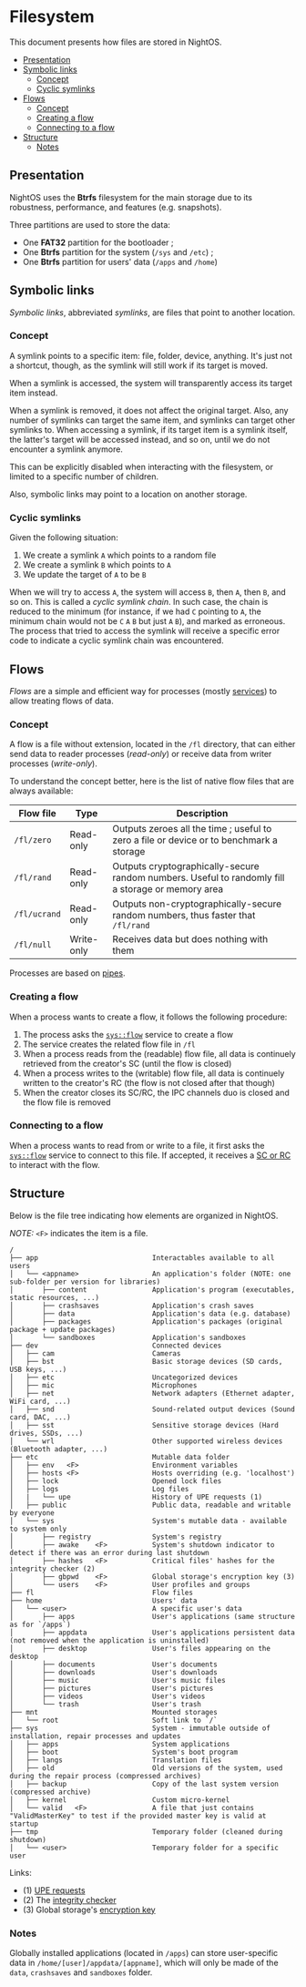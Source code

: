 # Filesystem

This document presents how files are stored in NightOS.

- [Presentation](#presentation)
- [Symbolic links](#symbolic-links)
  - [Concept](#concept)
  - [Cyclic symlinks](#cyclic-symlinks)
- [Flows](#flows)
  - [Concept](#concept-1)
  - [Creating a flow](#creating-a-flow)
  - [Connecting to a flow](#connecting-to-a-flow)
- [Structure](#structure)
  - [Notes](#notes)

## Presentation

NightOS uses the **Btrfs** filesystem for the main storage due to its robustness, performance, and features (e.g. snapshots).

Three partitions are used to store the data:

* One **FAT32** partition for the bootloader ;
* One **Btrfs** partition for the system (`/sys` and `/etc`) ;
* One **Btrfs** partition for users' data (`/apps` and `/home`)

## Symbolic links

_Symbolic links_, abbreviated _symlinks_, are files that point to another location.

### Concept

A symlink points to a specific item: file, folder, device, anything. It's just not a shortcut, though, as the symlink will still work if its target is moved.

When a symlink is accessed, the system will transparently access its target item instead.

When a symlink is removed, it does not affect the original target. Also, any number of symlinks can target the same item, and symlinks can target other symlinks to. When accessing a symlink, if its target item is a symlink itself, the latter's target will be accessed instead, and so on, until we do not encounter a symlink anymore.

This can be explicitly disabled when interacting with the filesystem, or limited to a specific number of children.

Also, symbolic links may point to a location on another storage.

### Cyclic symlinks

Given the following situation:

1. We create a symlink `A` which points to a random file
2. We create a symlink `B` which points to `A`
3. We update the target of `A` to be `B`

When we will try to access `A`, the system will access `B`, then `A`, then `B`, and so on. This is called a _cyclic symlink chain_. In such case, the chain is reduced to the minimum (for instance, if we had `C` pointing to `A`, the minimum chain would not be `C` `A` `B` but just `A` `B`), and marked as erroneous. The process that tried to access the symlink will receive a specific error code to indicate a cyclic symlink chain was encountered.

## Flows

_Flows_ are a simple and efficient way for processes (mostly [services](services.md)) to allow treating flows of data.

### Concept

A flow is a file without extension, located in the `/fl` directory, that can either send data to reader processes (_read-only_) or receive data from writer processes (_write-only_).

To understand the concept better, here is the list of native flow files that are always available:

| Flow file    | Type       | Description                                                                                       |
| ------------ | ---------- | ------------------------------------------------------------------------------------------------- |
| `/fl/zero`   | Read-only  | Outputs zeroes all the time ; useful to zero a file or device or to benchmark a storage           |
| `/fl/rand`   | Read-only  | Outputs cryptographically-secure random numbers. Useful to randomly fill a storage or memory area |
| `/fl/ucrand` | Read-only  | Outputs non-cryptographically-secure random numbers, thus faster that `/fl/rand`                  |
| `/fl/null`   | Write-only | Receives data but does nothing with them                                                          |

Processes are based on [pipes](ipc.md).

### Creating a flow

When a process wants to create a flow, it follows the following procedure:

1. The process asks the [`sys::flow`](../specs/services/flow.md) service to create a flow
2. The service creates the related flow file in `/fl`
3. When a process reads from the (readable) flow file, all data is continuely retrieved from the creator's SC (until the flow is closed)
4. When a process writes to the (writable) flow file, all data is continuely written to the creator's RC (the flow is not closed after that though)
5. When the creator closes its SC/RC, the IPC channels duo is closed and the flow file is removed

### Connecting to a flow

When a process wants to read from or write to a file, it first asks the [`sys::flow`](../specs/services/flow.md) service to connect to this file. If accepted, it receives a [SC or RC](../specs/ipc.md#pipes) to interact with the flow.

## Structure

Below is the file tree indicating how elements are organized in NightOS.

_NOTE:_ `<F>` indicates the item is a file.

```
/
├── app                            Interactables available to all users
│   └── <appname>                  An application's folder (NOTE: one sub-folder per version for libraries)
│       ├── content                Application's program (executables, static resources, ...)
│       ├── crashsaves             Application's crash saves
│       ├── data                   Application's data (e.g. database)
│       ├── packages               Application's packages (original package + update packages)
│       └── sandboxes              Application's sandboxes
├── dev                            Connected devices
│   ├── cam                        Cameras
│   ├── bst                        Basic storage devices (SD cards, USB keys, ...)
│   ├── etc                        Uncategorized devices
│   ├── mic                        Microphones
│   ├── net                        Network adapters (Ethernet adapter, WiFi card, ...)
│   ├── snd                        Sound-related output devices (Sound card, DAC, ...)
│   ├── sst                        Sensitive storage devices (Hard drives, SSDs, ...)
│   └── wrl                        Other supported wireless devices (Bluetooth adapter, ...)
├── etc                            Mutable data folder
│   ├── env   <F>                  Environment variables
│   ├── hosts <F>                  Hosts overriding (e.g. 'localhost')
│   ├── lock                       Opened lock files
│   ├── logs                       Log files
│   |   └── upe                    History of UPE requests (1)
│   ├── public                     Public data, readable and writable by everyone
│   └── sys                        System's mutable data - available to system only
│       ├── registry               System's registry
│       ├── awake    <F>           System's shutdown indicator to detect if there was an error during last shutdown
│       ├── hashes   <F>           Critical files' hashes for the integrity checker (2)
│       ├── gbpwd    <F>           Global storage's encryption key (3)
│       └── users    <F>           User profiles and groups
├── fl                             Flow files
├── home                           Users' data
│   └── <user>                     A specific user's data
│       ├── apps                   User's applications (same structure as for `/apps`)
│       ├── appdata                User's applications persistent data (not removed when the application is uninstalled)
│       ├── desktop                User's files appearing on the desktop
│       ├── documents              User's documents
│       ├── downloads              User's downloads
│       ├── music                  User's music files
│       ├── pictures               User's pictures
│       ├── videos                 User's videos
│       └── trash                  User's trash
├── mnt                            Mounted storages
│   └── root                       Soft link to `/`
├── sys                            System - immutable outside of installation, repair processes and updates
│   ├── apps                       System applications
│   ├── boot                       System's boot program
│   ├── langs                      Translation files
│   ├── old                        Old versions of the system, used during the repair process (compressed archives)
│   ├── backup                     Copy of the last system version (compressed archive)
│   ├── kernel                     Custom micro-kernel
│   └── valid   <F>                A file that just contains "ValidMasterKey" to test if the provided master key is valid at startup
├── tmp                            Temporary folder (cleaned during shutdown)
│   └── <user>                     Temporary folder for a specific user
```

Links:

- (1) [UPE requests](../concepts/users.md#user-privileges-elevation-upe)
- (2) The [integrity checker](../technical/integrity-checker.md)
- (3) Global storage's [encryption key](../features/encryption.md#global-encryption)

### Notes

Globally installed applications (located in `/apps`) can store user-specific data in `/home/[user]/appdata/[appname]`, which will only be made of the `data`, `crashsaves` and `sandboxes` folder.